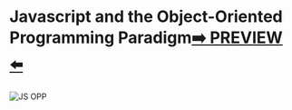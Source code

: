 # Javascript and the Object-Oriented Programming Paradigm[:arrow_right: PREVIEW :arrow_left:](https://erik161.github.io/Javascript-orientada-a-objetos/)


![JS OPP](https://user-images.githubusercontent.com/26189854/92643228-a67a2a00-f29e-11ea-9d33-f22dcfd5d233.gif)
